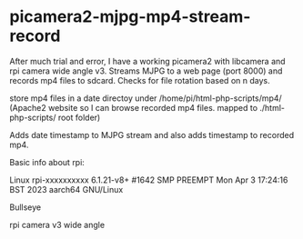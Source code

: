 # picamera2-mjpg-mp4-stream-record

After much trial and error, I have a working picamera2 with libcamera and rpi camera wide angle v3. Streams MJPG to a web page (port 8000) and records mp4 files to sdcard. Checks for file rotation based on n days. 

store mp4 files in a date directoy under /home/pi/html-php-scripts/mp4/ (Apache2 website so I can browse recorded mp4 files. mapped to ./html-php-scripts/ root folder)

Adds date timestamp to MJPG stream and also adds timestamp to recorded mp4.

Basic info about rpi:

Linux rpi-xxxxxxxxxx 6.1.21-v8+ #1642 SMP PREEMPT Mon Apr  3 17:24:16 BST 2023 aarch64 GNU/Linux

Bullseye

rpi camera v3 wide angle
